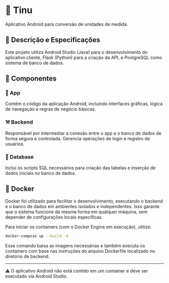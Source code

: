 # 📏 Tinu
Aplicativo Android para conversão de unidades de medida.

## 📝 Descrição e Especificações
Este projeto utiliza Android Studio (Java) para o desenvolvimento
do aplicativo cliente, Flask (Python) para a criação da API, e
PostgreSQL como sistema de banco de dados.

## 🔷 Componentes

### 📱 App
Contém o código da aplicação Android, incluindo interfaces
gráficas, lógica de navegação e regras de negócio básicas.

### ⚒️ Backend
Responsável por intermediar a conexão entre o app e o banco de
dados de forma segura e controlada. Gerencia operações de login e
registro de usuários.

### 📂 Database
Inclui os scripts SQL necessários para criação das tabelas e
inserção de dados iniciais no banco de dados.

## 🐳 Docker
Docker foi utilizado para facilitar o desenvolvimento, executando
o backend e o banco de dados em ambientes isolados e
independentes. Isso garante que o sistema funcione da mesma forma
em qualquer máquina, sem depender de configurações locais
específicas.

Para iniciar os containers (com o Docker Engine em execução),
utilize:

```bash
docker-compose up --build -d
```

Esse comando baixa as imagens necessárias e também executa os containers
com base nas instruções do arquivo Dockerfile localizado no
diretório de backend.

---

⚠️ O aplicativo Android não está contido em um container e deve
ser executado via Android Studio.